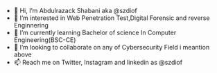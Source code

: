 - 👋 Hi, I’m Abdulrazack Shabani aka @szdiof
- 👀 I’m interested in Web Penetration Test,Digital Forensic and reverse Enginnering
- 🌱 I’m currently learning Bachelor of science In Computer Engineering(BSC-CE)
- 💞️ I’m looking to collaborate on any of Cybersecurity Field i meantion above
- 📫 Reach me on Twitter, Instagram and linkedin as @szdiof

<!---
suleshy/suleshy is a ✨ special ✨ repository because its `README.md` (this file) appears on your GitHub profile.
You can click the Preview link to take a look at your changes.
--->
